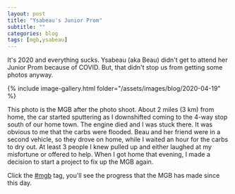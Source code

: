 ```yaml
---
layout: post
title: "Ysabeau's Junior Prom"
subtitle: ""
categories: blog
tags: [mgb,ysabeau]
---
```


It's 2020 and everything sucks. Ysabeau (aka Beau) didn't get to attend her Junior Prom because of COVID. But,
that didn't stop us from getting some photos anyway. 

{% include image-gallery.html folder="/assets/images/blog/2020-04-19" %}

This photo is the MGB after the photo shoot. About 2 miles (3 km) from home, the car started sputtering as
I downshifted coming to the 4-way stop south of our home town. The engine died and I was stuck there. It was
obvious to me that the carbs were flooded. Beau and her friend were in a second vehicle, so they drove on home,
while I waited an hour for the carbs to dry out. At least 3 people I knew pulled up and either laughed at my
misfortune or offered to help. When I got home that evening, I made a decision to start a project to fix up
the MGB again.

Click the [#mgb](/tags.html#mgb) tag, you'll see the progress that the MGB has made since this day.